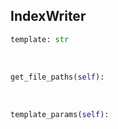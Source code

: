 ## <a id="Peeves.Doc.Writers.IndexWriter">IndexWriter</a>


```python
template: str
```
<a id="Peeves.Doc.Writers.IndexWriter.get_file_paths">&nbsp;</a>
```python
get_file_paths(self): 
```

<a id="Peeves.Doc.Writers.IndexWriter.template_params">&nbsp;</a>
```python
template_params(self): 
```

